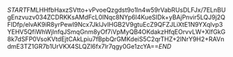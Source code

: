 $START$FMLHHfbHaxzSVtto+vPvoeQzgdst9o1ln4w59rVabRUsDLFJx/7ELnBUgEnzvuzv034ZCDRKKsAMdFcL0INqc8NYp6l4KueSIDk+yBAjPnvir5LQJ9j2QFIDfp/elvAK9iR8yrPewI9Ncx7JklJvIHGB2V9gtuEcZ9QFZJLiXtE1N9YXqlvp3YEHV5QfiWhWjlnfqJSmqGnm8yOf7iVpMyQB4OKdakzHfqEOrvvLW+XIfGkG8k7dSFP0VsoKVtdEjtCAkLpiu7fBpbQrGMKdeiS5C2qrTHZ+2INrY9H2+RAVndmE3TZ1GR7b1UrVKX4SLQZl6fx7lr7qgy0Ge1zcYA==$END$